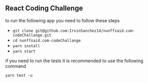 ## React Coding Challenge

to run the following app you need to follow these steps

* `git clone git@github.com:IrvinSanchez14/nunffsaid.com-codeChallange.git`
* `cd nunffsaid.com-codeChallange`
* `yarn install`
* `yarn start`

if you need to run the tests it is recommended to use the following command

`yarn test -u`
